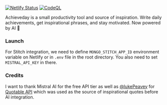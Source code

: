 [![Netlify Status](https://api.netlify.com/api/v1/badges/c449ec53-1c53-4e1e-9042-63609b214ee6/deploy-status)](https://app.netlify.com/sites/achieveday/deploys)
[![CodeQL](https://github.com/vpodolyan/achieveday/actions/workflows/codeql-analysis.yml/badge.svg?branch=main)](https://github.com/vpodolyan/achieveday/actions/workflows/codeql-analysis.yml)

Achieveday is a small productivity tool and source of inspiration. Write daily achievements, get inspirational phrases, and stay motivated. Now powered by AI 🚀

### Launch

For Stitch integration, we need to define `MONGO_STITCH_APP_ID` environment variable on Netlify or in `.env` file in the root directory. You also need to set `MISTRAL_API_KEY` in there.

### Credits

I want to thank Mistral AI for the free API tier as well as [@lukePeavey](https://github.com/lukePeavey) for [Quotable API](https://github.com/lukePeavey/quotable) which was used as the source of inspirational quotes before AI integration.

